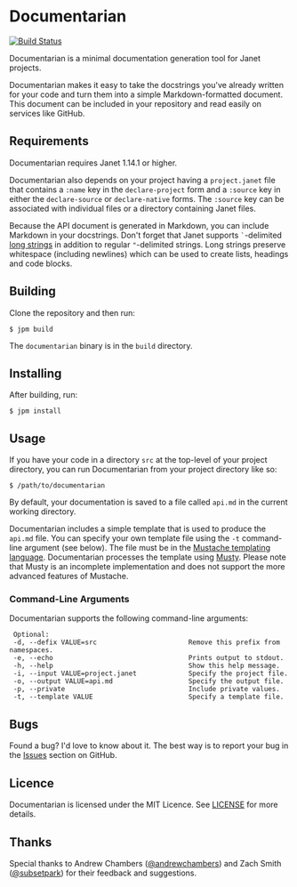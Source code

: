 # Documentarian

[![Build Status][icon]][status]

[icon]: https://github.com/pyrmont/documentarian/workflows/build/badge.svg
[status]: https://github.com/pyrmont/documentarian/actions?query=workflow%3Abuild

Documentarian is a minimal documentation generation tool for Janet projects.

Documentarian makes it easy to take the docstrings you've already written for
your code and turn them into a simple Markdown-formatted document. This document
can be included in your repository and read easily on services like GitHub.

## Requirements

Documentarian requires Janet 1.14.1 or higher.

Documentarian also depends on your project having a `project.janet` file that
contains a `:name` key in the `declare-project` form and a `:source` key in
either the `declare-source` or `declare-native` forms. The `:source` key can be
associated with individual files or a directory containing Janet files.

Because the API document is generated in Markdown, you can include Markdown in
your docstrings. Don't forget that Janet supports `` ` ``-delimited
[long strings][ls] in addition to regular `"`-delimited strings. Long strings
preserve whitespace (including newlines) which can be used to create lists,
headings and code blocks.

[ls]: https://janet-lang.org/docs/strings.html

## Building

Clone the repository and then run:

```console
$ jpm build
```

The `documentarian` binary is in the `build` directory.

## Installing

After building, run:

```console
$ jpm install
```

## Usage

If you have your code in a directory `src` at the top-level of your project
directory, you can run Documentarian from your project directory like so:

```console
$ /path/to/documentarian
```

By default, your documentation is saved to a file called `api.md` in the
current working directory.

Documentarian includes a simple template that is used to produce the `api.md`
file. You can specify your own template file using the `-t` command-line
argument (see below). The file must be in the [Mustache templating
language][mustache]. Documentarian processes the template using [Musty][].
Please note that Musty is an incomplete implementation and does not support the
more advanced features of Mustache.

[mustache]: http://mustache.github.io
[Musty]: https://github.com/pyrmont/musty

### Command-Line Arguments

Documentarian supports the following command-line arguments:

```
 Optional:
 -d, --defix VALUE=src                       Remove this prefix from namespaces.
 -e, --echo                                  Prints output to stdout.
 -h, --help                                  Show this help message.
 -i, --input VALUE=project.janet             Specify the project file.
 -o, --output VALUE=api.md                   Specify the output file.
 -p, --private                               Include private values.
 -t, --template VALUE                        Specify a template file.
```

## Bugs

Found a bug? I'd love to know about it. The best way is to report your bug in
the [Issues][] section on GitHub.

[Issues]: https://github.com/pyrmont/documentarian/issues

## Licence

Documentarian is licensed under the MIT Licence. See [LICENSE][] for more
details.

[LICENSE]: https://github.com/pyrmont/documentarian/blob/master/LICENSE

## Thanks

Special thanks to Andrew Chambers ([@andrewchambers][]) and Zach Smith
([@subsetpark][]) for their feedback and suggestions.

[@andrewchambers]: https://github.com/andrewchambers
[@subsetpark]: https://github.com/subsetpark
